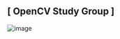 ## [ OpenCV Study Group ]
![image](https://user-images.githubusercontent.com/29038531/80950193-5db5ee80-8e30-11ea-99e5-be1be7883d28.png)
